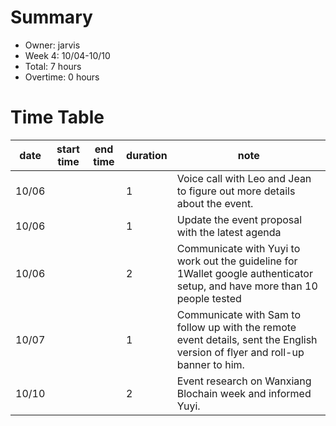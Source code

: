 # Summary
  * Owner: jarvis
  * Week 4: 10/04-10/10
  * Total: 7 hours
  * Overtime: 0 hours

  # Time Table
  | date  | start time  | end time | duration  |  note |
  |---|---|---|---|---|
  | 10/06  |   |   | 1  | Voice call with Leo and Jean to figure out more details about the event. |
  | 10/06  |   |   | 1  | Update the event proposal with the latest agenda |
  | 10/06  |   |   | 2  | Communicate with Yuyi to work out the guideline for 1Wallet google authenticator setup, and have more than 10 people tested |
  | 10/07  |   |   | 1  | Communicate with Sam to follow up with the remote event details, sent the English version of flyer and roll-up banner to him.|
  | 10/10  |   |   | 2  | Event research on Wanxiang Blochain week and informed Yuyi. |
